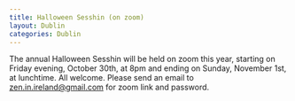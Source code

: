 ```yaml
---
title: Halloween Sesshin (on zoom)
layout: Dublin
categories: Dublin
---
```


The annual Halloween Sesshin will be held on zoom this year, starting on Friday evening, October 30th, at 8pm and ending on Sunday, November 1st, at lunchtime. All welcome. Please send an email to zen.in.ireland@gmail.com for zoom link and password.